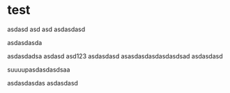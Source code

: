 # test
asdasd
asd
asd
asdasdasd

asdasdasda


asdasdadsa
asdasd
asd123
asdasdasd
asasdasdasdasdasdsad
asdasdasd


suuuupasdasdasdsaa

asdasdasdas
asdasdasd

